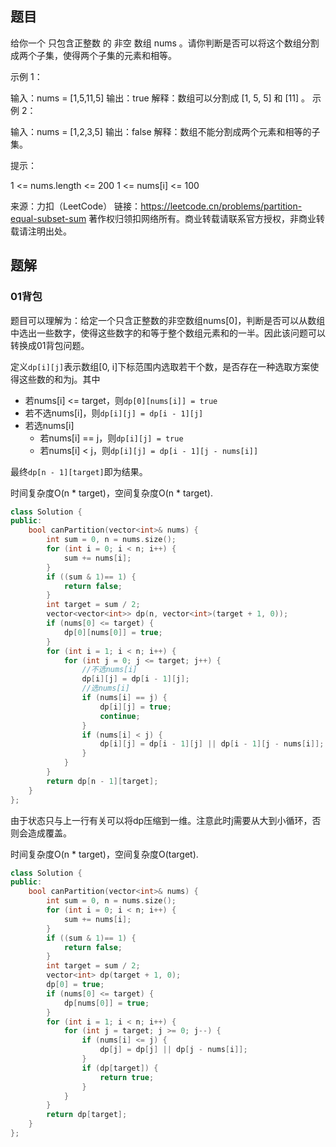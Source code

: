 

## 题目

给你一个 只包含正整数 的 非空 数组 nums 。请你判断是否可以将这个数组分割成两个子集，使得两个子集的元素和相等。

 

示例 1：

输入：nums = [1,5,11,5]
输出：true
解释：数组可以分割成 [1, 5, 5] 和 [11] 。
示例 2：

输入：nums = [1,2,3,5]
输出：false
解释：数组不能分割成两个元素和相等的子集。


提示：

1 <= nums.length <= 200
1 <= nums[i] <= 100

来源：力扣（LeetCode）
链接：https://leetcode.cn/problems/partition-equal-subset-sum
著作权归领扣网络所有。商业转载请联系官方授权，非商业转载请注明出处。

## 题解

### 01背包

题目可以理解为：给定一个只含正整数的非空数组nums[0]，判断是否可以从数组中选出一些数字，使得这些数字的和等于整个数组元素和的一半。因此该问题可以转换成01背包问题。

定义`dp[i][j]`表示数组[0, i]下标范围内选取若干个数，是否存在一种选取方案使得这些数的和为j。其中

- 若nums[i] <= target，则`dp[0][nums[i]] = true`
- 若不选nums[i]，则`dp[i][j] = dp[i - 1][j]`
- 若选nums[i]
  -  若nums[i] == j，则`dp[i][j] = true`
  - 若nums[i] < j，则`dp[i][j] = dp[i - 1][j - nums[i]]`

最终`dp[n - 1][target]`即为结果。

时间复杂度O(n * target)，空间复杂度O(n * target).

```c++
class Solution {
public:
    bool canPartition(vector<int>& nums) {
        int sum = 0, n = nums.size();
        for (int i = 0; i < n; i++) {
            sum += nums[i];
        }
        if ((sum & 1)== 1) {
            return false;
        }
        int target = sum / 2;
        vector<vector<int>> dp(n, vector<int>(target + 1, 0));
        if (nums[0] <= target) {
            dp[0][nums[0]] = true;
        }
        for (int i = 1; i < n; i++) {
            for (int j = 0; j <= target; j++) {
                //不选nums[i]
                dp[i][j] = dp[i - 1][j];
                //选nums[i]
                if (nums[i] == j) {
                    dp[i][j] = true;
                    continue;
                }
                if (nums[i] < j) {
                    dp[i][j] = dp[i - 1][j] || dp[i - 1][j - nums[i]];
                }
            }
        }
        return dp[n - 1][target];
    }
};
```

由于状态只与上一行有关可以将dp压缩到一维。注意此时j需要从大到小循环，否则会造成覆盖。

时间复杂度O(n * target)，空间复杂度O(target).


```c++
class Solution {
public:
    bool canPartition(vector<int>& nums) {
        int sum = 0, n = nums.size();
        for (int i = 0; i < n; i++) {
            sum += nums[i];
        }
        if ((sum & 1)== 1) {
            return false;
        }
        int target = sum / 2;
        vector<int> dp(target + 1, 0);
        dp[0] = true;
        if (nums[0] <= target) {
            dp[nums[0]] = true;
        }
        for (int i = 1; i < n; i++) {
            for (int j = target; j >= 0; j--) {
                if (nums[i] <= j) {
                    dp[j] = dp[j] || dp[j - nums[i]];
                }
                if (dp[target]) {
                    return true;
                }
            }
        }
        return dp[target];
    }
};
```


